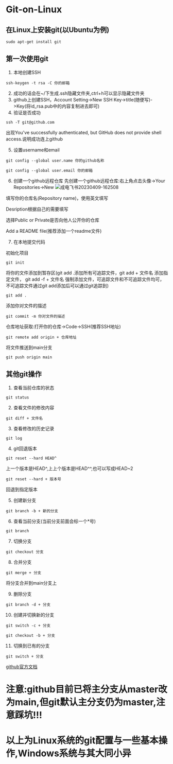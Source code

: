 # Git-on-Linux

## 在Linux上安装git(以Ubuntu为例)
`sudo apt-get install git`

## 第一次使用git
1. 本地创建SSH

`ssh-keygen -t rsa -C 你的邮箱`

2. 成功的话会在~/下生成.ssh隐藏文件夹,ctrl+h可以显示隐藏文件夹
3. github上创建SSH，Account Setting->New SSH Key->title(随便写)->Key(将id_rsa.pub中的内容复制进去即可)
4. 验证是否成功

`ssh -T git@github.com`

出现You've successfully authenticated, but GitHub does not provide shell access.说明成功连上github

5. 设置username和email

`git config --global user.name 你的github名称`

`git config --global user.email 你的邮箱`

6. 创建一个github远程仓库
先创建一个github远程仓库:右上角点击头像->Your Repositories->New
![成电飞书20230409-162508](https://user-images.githubusercontent.com/90328028/230762401-f68697d7-86b3-490e-a030-8482af1157b0.png)

填写你的仓库名(Repository name)，使用英文填写

Desription根据自己的需要填写

选择Public or Private是否向他人公开你的仓库

Add a README file(推荐添加一个readme文件)

7. 在本地提交代码

初始化项目

`git init`

将你的文件添加到暂存区(git add .添加所有可追踪文件，git add + 文件名 添加指定文件， git add -f + 文件名 强制添加文件，可追踪文件和不可追踪文件均可，不可追踪文件通过git add添加后可以通过git追踪到)

`git add .`

添加你对文件的描述

`git commit -m 你对文件的描述`

仓库地址获取:打开你的仓库->Code->SSH(推荐SSH地址)

`git remote add origin + 仓库地址`

将文件推送到main分支

`git push origin main`

## 其他git操作

1. 查看当前仓库的状态

`git status`

2. 查看文件的修改内容

`git diff + 文件名`

3. 查看修改的历史记录

`git log`

4. git回退版本

`git reset --hard HEAD^`

上一个版本是HEAD^,上上个版本是HEAD^^,也可以写成HEAD~2

`git reset --hard + 版本号`

回退到指定版本

5. 创建新分支

`git branch -b + 新的分支`

6. 查看当前分支(当前分支前面会标一个*号)

`git branch`

7. 切换分支

`git checkout 分支`

8. 合并分支

`git merge + 分支`

将分支合并到main分支上

9. 删除分支

`git branch -d + 分支`

10. 创建并切换新的分支

`git switch -c + 分支`

`git checkout -b + 分支`

11. 切换到已有的分支

`git switch + 分支`

[github官方文档](https://docs.github.com/en/get-started/writing-on-github/getting-started-with-writing-and-formatting-on-github)

# 注意:github目前已将主分支从master改为main,但git默认主分支仍为master,注意踩坑!!!

# 以上为Linux系统的git配置与一些基本操作,Windows系统与其大同小异
